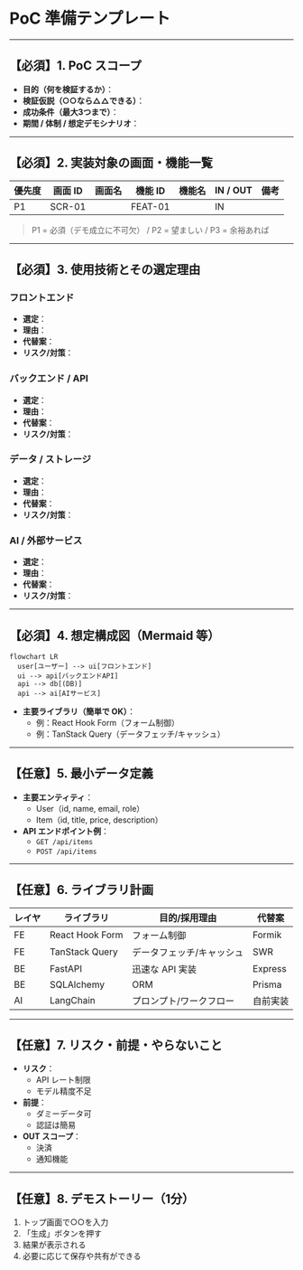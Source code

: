 # PoC 準備テンプレート

---

## 【必須】1. PoC スコープ
- **目的（何を検証するか）**：
- **検証仮説（○○なら△△できる）**：
- **成功条件（最大3つまで）**：
- **期間 / 体制 / 想定デモシナリオ**：

---

## 【必須】2. 実装対象の画面・機能一覧
| 優先度 | 画面 ID | 画面名 | 機能 ID | 機能名 | IN / OUT | 備考 |
|---|---|---|---|---|---|---|
| P1 | SCR-01 |  | FEAT-01 |  | IN |  |

> P1 = 必須（デモ成立に不可欠） / P2 = 望ましい / P3 = 余裕あれば

---

## 【必須】3. 使用技術とその選定理由
### フロントエンド
- **選定**：
- **理由**：
- **代替案**：
- **リスク/対策**：

### バックエンド / API
- **選定**：
- **理由**：
- **代替案**：
- **リスク/対策**：

### データ / ストレージ
- **選定**：
- **理由**：
- **代替案**：
- **リスク/対策**：

### AI / 外部サービス
- **選定**：
- **理由**：
- **代替案**：
- **リスク/対策**：

---

## 【必須】4. 想定構成図（Mermaid 等）
```mermaid
flowchart LR
  user[ユーザー] --> ui[フロントエンド]
  ui --> api[バックエンドAPI]
  api --> db[(DB)]
  api --> ai[AIサービス]
```

- **主要ライブラリ（簡単で OK）**：
  - 例：React Hook Form（フォーム制御）
  - 例：TanStack Query（データフェッチ/キャッシュ）

---

## 【任意】5. 最小データ定義
- **主要エンティティ**：
  - User（id, name, email, role）
  - Item（id, title, price, description）
- **API エンドポイント例**：
  - `GET /api/items`
  - `POST /api/items`

---

## 【任意】6. ライブラリ計画
| レイヤ | ライブラリ | 目的/採用理由 | 代替案 |
|---|---|---|---|
| FE | React Hook Form | フォーム制御 | Formik |
| FE | TanStack Query | データフェッチ/キャッシュ | SWR |
| BE | FastAPI | 迅速な API 実装 | Express |
| BE | SQLAlchemy | ORM | Prisma |
| AI | LangChain | プロンプト/ワークフロー | 自前実装 |

---

## 【任意】7. リスク・前提・やらないこと
- **リスク**：
  - API レート制限
  - モデル精度不足
- **前提**：
  - ダミーデータ可
  - 認証は簡易
- **OUT スコープ**：
  - 決済
  - 通知機能

---

## 【任意】8. デモストーリー（1分）
1. トップ画面で○○を入力
2. 「生成」ボタンを押す
3. 結果が表示される
4. 必要に応じて保存や共有ができる

